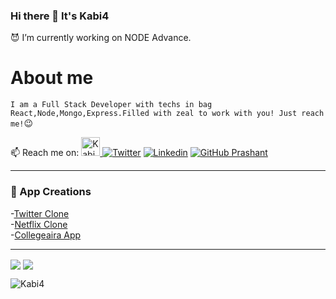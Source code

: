 ### Hi there 👋 It's Kabi4

:smiling_imp: I’m currently working on NODE Advance.

# About me
  `I am a Full Stack Developer with techs in bag React,Node,Mongo,Express.Filled with zeal to work with you! Just reach me!`:wink:

📫 Reach me on:
<a href="https://dev.to/Kabi4">
  <img src="https://d2fltix0v2e0sb.cloudfront.net/dev-badge.svg" alt="Kabi4's DEV Profile" height="30" width="30">
</a>
[![Twitter](https://img.shields.io/twitter/follow/KabirSingh114?style=social)](https://twitter.com/KabirSingh114)  [![Linkedin](https://img.shields.io/badge/-LinkedIn-0073b1?style=social&logo=Linkedin&link=https://www.linkedin.com/in/kushagra-singh-2492291ab/)](https://www.linkedin.com/in/kushagra-singh-2492291ab/) [![GitHub Prashant](https://img.shields.io/github/followers/Kabi4?label=follow&style=social)](https://github.com/Kabi4) 
_________________________________________________________________


### :newspaper: App Creations

-[Twitter Clone](https://twitter-clone-3f55d.web.app/)  
-[Netflix Clone](https://netflix-app-c21cd.web.app/browse)  
-[Collegeaira App](https://collegearia-b7b0b.web.app/browse)  

<hr/>

<img align="center" src="https://github-readme-stats.vercel.app/api?username=Kabi4&show_icons=true&include_all_commits=true&count_private=true&line_height=24" /> <img align="center" src="https://github-readme-stats.vercel.app/api/top-langs/?username=Kabi4&show_icons=true&include_all_commits=true&line_height=50&count_private=true&layout=compact" />

<img src="https://komarev.com/ghpvc/?username=Kabi4" alt="Kabi4" />
